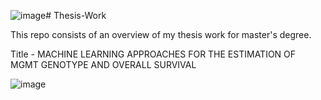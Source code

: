 ![image](https://github.com/gelsonm/Thesis-Work/assets/37416550/4f8ed671-4418-46aa-bbcd-2df22d693bd5)# Thesis-Work

This repo consists of an overview of my thesis work for master's degree.

Title - MACHINE LEARNING APPROACHES FOR THE ESTIMATION OF MGMT GENOTYPE AND OVERALL SURVIVAL

![image](https://github.com/gelsonm/Thesis-Work/assets/37416550/f85f23d0-a9f4-4638-8302-832ef31ae3aa)
